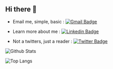 ## Hi there 👋

- Email me, simple, basic : [![Gmail Badge](https://img.shields.io/badge/mikwiss00@gmail.com-c14438?style=flat&logo=Gmail&logoColor=white)](mailto:mikwiss00@gmail.com "Connect via Email")

- Learn more about me : [![Linkedin Badge](https://img.shields.io/badge/Mathieu%20Bret-0072b1?style=flat&logo=Linkedin&logoColor=white)](https://fr.linkedin.com/in/mathieu-bret/ "Connect on LinkedIn")

- Not a twitters, just a reader : [![Twitter Badge](https://img.shields.io/badge/@MathieuBret-00acee?style=flat&logo=Twitter&logoColor=white)](https://twitter.com/MathieuBret "Follow on Twitter")


![Github Stats](https://github-readme-stats.vercel.app/api?username=mikwiss&count_private=true&show_icons=false&theme=transparent&include_all_commits=true&hide=stars)

![Top Langs](https://github-readme-stats.vercel.app/api/top-langs/?username=mikwiss&layout=compact&theme=transparent)